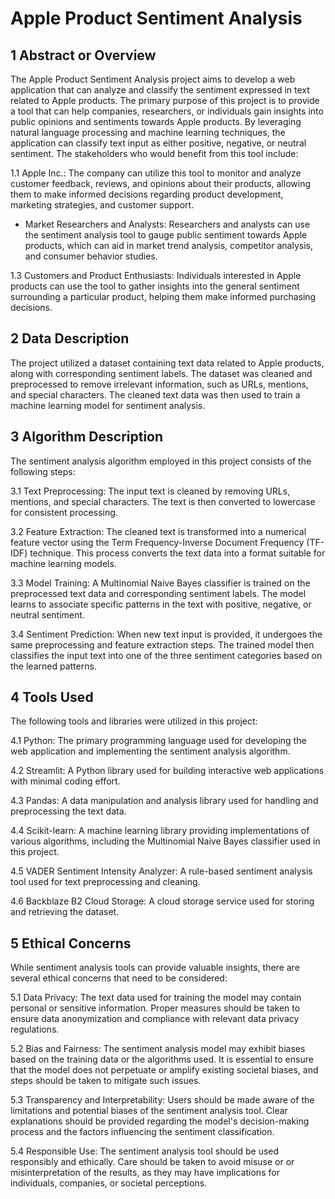 # Apple Product Sentiment Analysis

## 1 Abstract or Overview

The Apple Product Sentiment Analysis project aims to develop a web application that can analyze and classify the sentiment expressed in text related to Apple products. The primary purpose of this project is to provide a tool that can help companies, researchers, or individuals gain insights into public opinions and sentiments towards Apple products. By leveraging natural language processing and machine learning techniques, the application can classify text input as either positive, negative, or neutral sentiment.
The stakeholders who would benefit from this tool include:

1.1 Apple Inc.: The company can utilize this tool to monitor and analyze customer feedback, reviews, and opinions about their products, allowing them to make informed decisions regarding product development, marketing strategies, and customer support.

- Market Researchers and Analysts: Researchers and analysts can use the sentiment analysis tool to gauge public sentiment towards Apple products, which can aid in market trend analysis, competitor analysis, and consumer behavior studies.

1.3 Customers and Product Enthusiasts: Individuals interested in Apple products can use the tool to gather insights into the general sentiment surrounding a particular product, helping them make informed purchasing decisions.

## 2 Data Description

The project utilized a dataset containing text data related to Apple products, along with corresponding sentiment labels. The dataset was cleaned and preprocessed to remove irrelevant information, such as URLs, mentions, and special characters. The cleaned text data was then used to train a machine learning model for sentiment analysis.

## 3 Algorithm Description

The sentiment analysis algorithm employed in this project consists of the following steps:

3.1 Text Preprocessing: The input text is cleaned by removing URLs, mentions, and special characters. The text is then converted to lowercase for consistent processing.

3.2 Feature Extraction: The cleaned text is transformed into a numerical feature vector using the Term Frequency-Inverse Document Frequency (TF-IDF) technique. This process converts the text data into a format suitable for machine learning models.

3.3 Model Training: A Multinomial Naive Bayes classifier is trained on the preprocessed text data and corresponding sentiment labels. The model learns to associate specific patterns in the text with positive, negative, or neutral sentiment.

3.4 Sentiment Prediction: When new text input is provided, it undergoes the same preprocessing and feature extraction steps. The trained model then classifies the input text into one of the three sentiment categories based on the learned patterns.

## 4 Tools Used

The following tools and libraries were utilized in this project:

4.1 Python: The primary programming language used for developing the web application and implementing the sentiment analysis algorithm.

4.2 Streamlit: A Python library used for building interactive web applications with minimal coding effort.

4.3 Pandas: A data manipulation and analysis library used for handling and preprocessing the text data.

4.4 Scikit-learn: A machine learning library providing implementations of various algorithms, including the Multinomial Naive Bayes classifier used in this project.

4.5 VADER Sentiment Intensity Analyzer: A rule-based sentiment analysis tool used for text preprocessing and cleaning.

4.6 Backblaze B2 Cloud Storage: A cloud storage service used for storing and retrieving the dataset.

## 5 Ethical Concerns
While sentiment analysis tools can provide valuable insights, there are several ethical concerns that need to be considered:

5.1 Data Privacy: The text data used for training the model may contain personal or sensitive information. Proper measures should be taken to ensure data anonymization and compliance with relevant data privacy regulations.

5.2 Bias and Fairness: The sentiment analysis model may exhibit biases based on the training data or the algorithms used. It is essential to ensure that the model does not perpetuate or amplify existing societal biases, and steps should be taken to mitigate such issues.

5.3 Transparency and Interpretability: Users should be made aware of the limitations and potential biases of the sentiment analysis tool. Clear explanations should be provided regarding the model's decision-making process and the factors influencing the sentiment classification.

5.4 Responsible Use: The sentiment analysis tool should be used responsibly and ethically. Care should be taken to avoid misuse or or misinterpretation of the results, as they may have implications for individuals, companies, or societal perceptions.
